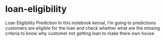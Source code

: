 # loan-eligibility
 Loan Eligibility Prediction In this notebook kernal, I’m going to predictions customers are eligible for the loan and check whether what are the missing criteria to know why customer not getting loan to make there own house
